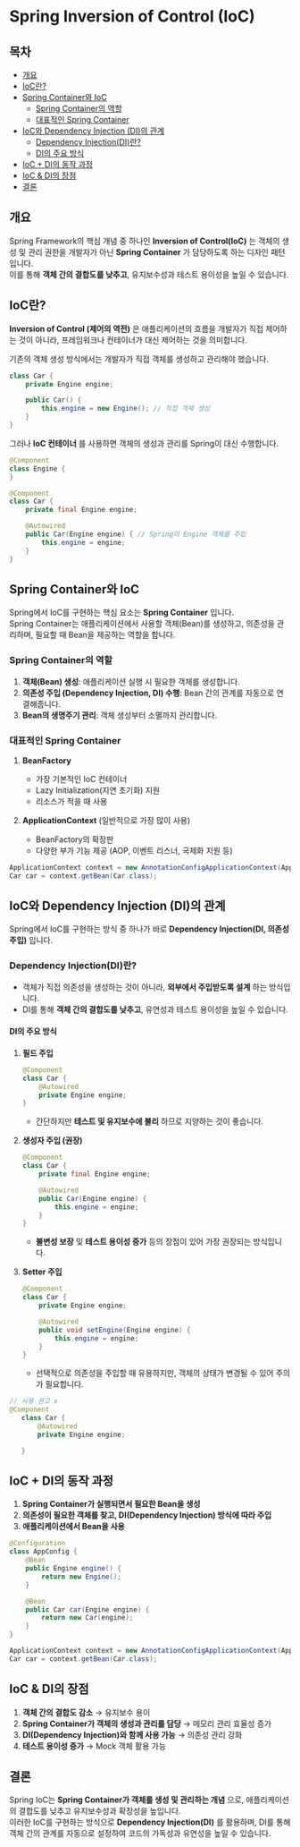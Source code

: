 # Spring Inversion of Control (IoC)


## 목차
- [개요](#개요)
- [IoC란?](#ioc란)
- [Spring Container와 IoC](#spring-container와-ioc)
  - [Spring Container의 역할](#spring-container의-역할)
  - [대표적인 Spring Container](#대표적인-spring-container)
- [IoC와 Dependency Injection (DI)의 관계](#ioc와-dependency-injection-di의-관계)
    - [Dependency Injection(DI)란?](#dependency-injectiondi란)
    - [DI의 주요 방식](#di의-주요-방식)
- [IoC + DI의 동작 과정](#ioc--di의-동작-과정)
- [IoC & DI의 장점](#ioc--di의-장점)
- [결론](#결론)

## 개요
Spring Framework의 핵심 개념 중 하나인 **Inversion of Control(IoC)** 는 객체의 생성 및 관리 권한을 개발자가 아닌 **Spring Container** 가 담당하도록 하는 디자인 패턴입니다.  
이를 통해 **객체 간의 결합도를 낮추고**, 유지보수성과 테스트 용이성을 높일 수 있습니다.



## IoC란?
**Inversion of Control (제어의 역전)** 은 애플리케이션의 흐름을 개발자가 직접 제어하는 것이 아니라, 프레임워크나 컨테이너가 대신 제어하는 것을 의미합니다.

기존의 객체 생성 방식에서는 개발자가 직접 객체를 생성하고 관리해야 했습니다.

```java
class Car {
    private Engine engine;

    public Car() {
        this.engine = new Engine(); // 직접 객체 생성
    }
}
```

그러나 **IoC 컨테이너** 를 사용하면 객체의 생성과 관리를 Spring이 대신 수행합니다.

```java
@Component
class Engine {
}

@Component
class Car {
    private final Engine engine;

    @Autowired
    public Car(Engine engine) { // Spring이 Engine 객체를 주입
        this.engine = engine;
    }
}
```



## Spring Container와 IoC
Spring에서 IoC를 구현하는 핵심 요소는 **Spring Container** 입니다.  
Spring Container는 애플리케이션에서 사용할 객체(Bean)를 생성하고, 의존성을 관리하며, 필요할 때 Bean을 제공하는 역할을 합니다.

### Spring Container의 역할
1. **객체(Bean) 생성**: 애플리케이션 실행 시 필요한 객체를 생성합니다.
2. **의존성 주입 (Dependency Injection, DI) 수행**: Bean 간의 관계를 자동으로 연결해줍니다.
3. **Bean의 생명주기 관리**: 객체 생성부터 소멸까지 관리합니다.

### 대표적인 Spring Container
1. **BeanFactory**
    - 가장 기본적인 IoC 컨테이너
    - Lazy Initialization(지연 초기화) 지원
    - 리소스가 적을 때 사용

2. **ApplicationContext** (일반적으로 가장 많이 사용)
    - BeanFactory의 확장판
    - 다양한 부가 기능 제공 (AOP, 이벤트 리스너, 국제화 지원 등)

```java
ApplicationContext context = new AnnotationConfigApplicationContext(AppConfig.class);
Car car = context.getBean(Car.class);
```



## IoC와 Dependency Injection (DI)의 관계
Spring에서 IoC를 구현하는 방식 중 하나가 바로 **Dependency Injection(DI, 의존성 주입)** 입니다.

### Dependency Injection(DI)란?
- 객체가 직접 의존성을 생성하는 것이 아니라, **외부에서 주입받도록 설계** 하는 방식입니다.
- DI를 통해 **객체 간의 결합도를 낮추고**, 유연성과 테스트 용이성을 높일 수 있습니다.

#### DI의 주요 방식
1. **필드 주입**
   ```java
   @Component
   class Car {
       @Autowired
       private Engine engine;
   }
   ```
    - 간단하지만 **테스트 및 유지보수에 불리** 하므로 지양하는 것이 좋습니다.

2. **생성자 주입 (권장)**
   ```java
   @Component
   class Car {
       private final Engine engine;

       @Autowired
       public Car(Engine engine) {
           this.engine = engine;
       }
   }
   ```
    - **불변성 보장** 및 **테스트 용이성 증가** 등의 장점이 있어 가장 권장되는 방식입니다.

3. **Setter 주입**
   ```java
   @Component
   class Car {
       private Engine engine;

       @Autowired
       public void setEngine(Engine engine) {
           this.engine = engine;
       }
   }
   ```
    - 선택적으로 의존성을 주입할 때 유용하지만, 객체의 상태가 변경될 수 있어 주의가 필요합니다.



```java
// 사용 권고 x
@Component
   class Car {
       @Autowired
       private Engine engine;

   }
```

## IoC + DI의 동작 과정
1. **Spring Container가 실행되면서 필요한 Bean을 생성**
2. **의존성이 필요한 객체를 찾고, DI(Dependency Injection) 방식에 따라 주입**
3. **애플리케이션에서 Bean을 사용**

```java
@Configuration
class AppConfig {
    @Bean
    public Engine engine() {
        return new Engine();
    }

    @Bean
    public Car car(Engine engine) {
        return new Car(engine);
    }
}

ApplicationContext context = new AnnotationConfigApplicationContext(AppConfig.class);
Car car = context.getBean(Car.class);
```



## IoC & DI의 장점
1. **객체 간의 결합도 감소** → 유지보수 용이
2. **Spring Container가 객체의 생성과 관리를 담당** → 메모리 관리 효율성 증가
3. **DI(Dependency Injection)와 함께 사용 가능** → 의존성 관리 강화
4. **테스트 용이성 증가** → Mock 객체 활용 가능



## 결론
Spring IoC는 **Spring Container가 객체를 생성 및 관리하는 개념** 으로, 애플리케이션의 결합도를 낮추고 유지보수성과 확장성을 높입니다.  
이러한 IoC를 구현하는 방식으로 **Dependency Injection(DI)** 를 활용하며, DI를 통해 객체 간의 관계를 자동으로 설정하여 코드의 가독성과 유연성을 높일 수 있습니다.

